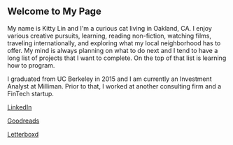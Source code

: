 ## Welcome to My Page

My name is Kitty Lin and I'm a curious cat living in Oakland, CA. I enjoy various creative pursuits, learning, reading non-fiction, watching films, traveling internationally, and exploring what my local neighborhood has to offer. My mind is always planning on what to do next and I tend to have a long list of projects that I want to complete. On the top of that list is learning how to program.

I graduated from UC Berkeley in 2015 and I am currently an Investment Analyst at Milliman. Prior to that, I worked at another consulting firm and a FinTech startup. 





[LinkedIn](https://www.linkedin.com/in/kittylin626/)

[Goodreads](https://www.goodreads.com/kittylin626)

[Letterboxd](https://letterboxd.com/keetylin/)


